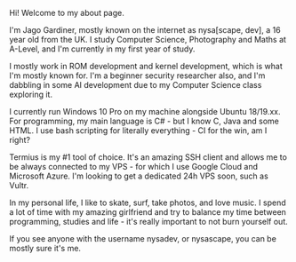 Hi! Welcome to my about page.

I'm Jago Gardiner, mostly known on the internet as nysa[scape, dev], a 16 year
old from the UK. I study Computer Science, Photography and Maths at A-Level,
and I'm currently in my first year of study.

I mostly work in ROM development and kernel development, which is what I'm
mostly known for. I'm a beginner security researcher also, and I'm dabbling
in some AI development due to my Computer Science class exploring it.

I currently run Windows 10 Pro on my machine alongside Ubuntu 18/19.xx. For
programming, my main language is C# - but I know C, Java and some HTML. I use
bash scripting for literally everything - CI for the win, am I right?

Termius is my #1 tool of choice. It's an amazing SSH client and allows me to
be always connected to my VPS - for which I use Google Cloud and Microsoft
Azure. I'm looking to get a dedicated 24h VPS soon, such as Vultr.

In my personal life, I like to skate, surf, take photos, and love music.
I spend a lot of time with my amazing girlfriend and try to balance my time
between programming, studies and life - it's really important to not burn
yourself out.

If you see anyone with the username nysadev, or nysascape, you can be mostly
sure it's me.
